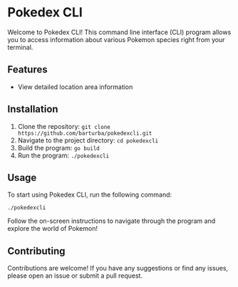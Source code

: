 # Pokedex CLI

Welcome to Pokedex CLI! This command line interface (CLI) program allows you to access information about various Pokemon species right from your terminal.

## Features

- View detailed location area information

## Installation

1. Clone the repository: `git clone https://github.com/barturba/pokedexcli.git`
2. Navigate to the project directory: `cd pokedexcli`
3. Build the program: `go build`
4. Run the program: `./pokedexcli`

## Usage

To start using Pokedex CLI, run the following command:

```
./pokedexcli
```

Follow the on-screen instructions to navigate through the program and explore the world of Pokemon!

## Contributing

Contributions are welcome! If you have any suggestions or find any issues, please open an issue or submit a pull request.
